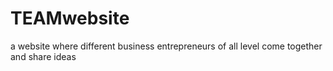 # TEAMwebsite
a website where different business entrepreneurs of all level come together and share ideas
